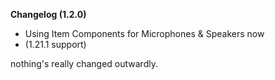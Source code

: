 **Changelog (1.2.0)**

- Using Item Components for Microphones & Speakers now
- (1.21.1 support)

nothing's really changed outwardly.